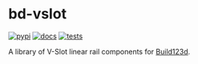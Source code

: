 # bd-vslot

[![pypi](https://img.shields.io/pypi/v/bd-vslot)](https://pypi.org/project/bd-vslot/)
[![docs](https://readthedocs.org/projects/bd-vslot/badge/?version=latest)](https://bd-vslot.readthedocs.io/)
[![tests](https://github.com/keeeal/bd-vslot/actions/workflows/tests.yaml/badge.svg)](https://github.com/keeeal/bd-vslot/actions/workflows/tests.yaml)

A library of V-Slot linear rail components for [Build123d](https://build123d.readthedocs.io/).
